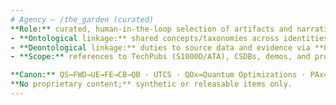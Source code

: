 ```yaml
---
# Agency — /the_garden (curated)
**Role:** curated, human-in-the-loop selection of artifacts and narratives across programs **emancipated** from `AMPEL360/` commons.  
- **Ontological linkage:** shared concepts/taxonomies across identities.  
- **Deontological linkage:** duties to source data and evidence via **UTCS**.  
- **Scope:** references to TechPubs (S1000D/ATA), CSDBs, demos, and proofs.

**Canon:** QS→FWD→UE→FE→CB→QB · UTCS · QOx=Quantum Optimizations · PAx=OB/OFF.  
**No proprietary content;** synthetic or releasable items only.
---
```

